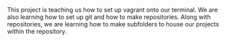 This project is teaching us how to set up vagrant onto our terminal. We are also learning how to set up git and how to make repositories. Along with repositories, we are learning how to make subfolders to house our projects within the repository.
